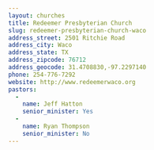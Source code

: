 ```yaml
---
layout: churches
title: Redeemer Presbyterian Church
slug: redeemer-presbyterian-church-waco
address_street: 2501 Ritchie Road 
address_city: Waco
address_state: TX
address_zipcode: 76712
address_geocode: 31.4708830,-97.2297140
phone: 254-776-7292
website: http://www.redeemerwaco.org
pastors: 
  - 
    name: Jeff Hatton
    senior_minister: Yes
  - 
    name: Ryan Thompson
    senior_minister: No
---
```



